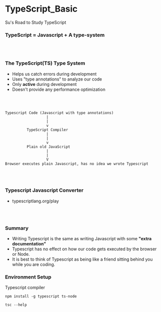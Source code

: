 # TypeScript_Basic
Su's Road to Study TypeScript


### TypeScript = Javascript + A type-system

<br>
<br>

### The TypeScript(TS) Type System
- Helps us catch errors during development
- Uses "type annotations" to analyze our code
- Only <b>active</b> during development
- Doesn't provide any performance optimization

<br>
<br>

```
Typescript Code (Javascript with type annotations)
                   |
                   |
                   v
          TypeScript Compiler
                   |
                   |  
                   v
          Plain old JavaScript
                   |
                   |
                   V
Browser executes plain Javascript, has no idea we wrote Typescript
```

<br>
<br>

### Typescript Javascript Converter
- typescriptlang.org/play

<br>
<br>

### Summary
- Writing Typescript is the same as writing Javascript with some <b>"extra documentation"</b>
- Typescript has no effect on how our code gets executed by the browser or Node.
- It is best to think of Typescript as being like a friend sitting behind you while you are coding.


### Environment Setup
Typescript compiler
```
npm install -g typescript ts-node
```

```
tsc --help
```

